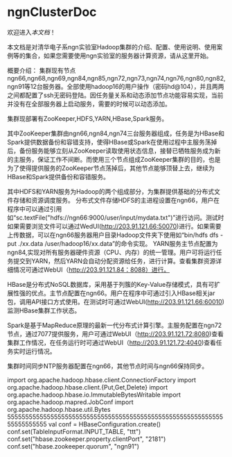 # ngnClusterDoc

欢迎进入*本文档*！

本文档是对清华电子系ngn实验室Hadoop集群的介绍、配置、使用说明、使用案例等的集合，如果您需要使用ngn实验室的服务器计算资源，请从这里开始。

概要介绍：
集群现有节点ngn66,ngn68,ngn69,ngn84,ngn85,ngn72,ngn73,ngn74,ngn76,ngn80,ngn82,ngn91等12台服务器。全部使用hadoop16的用户操作（密码hd@104），并且两两之间都配置了ssh无密码登陆。因任务量关系和动态添加节点功能容易实现，当前并没有在全部服务器上启动服务，需要的时候可以动态添加。

集群现部署有ZooKeeper,HDFS,YARN,HBase,Spark服务。

其中ZooKeeper集群由ngn66,ngn84,ngn74三台服务器组成，任务是为HBase和Spark提供数据备份和容错支持，使得HBase或Spark在使用过程中主服务荡掉后，备份服务能够立刻从ZooKeeper读取使用状态信息，接替已牺牲服务成为新的主服务，保证工作不间断。而使用三个节点组成ZooKeeper集群的目的，也是为了使得提供服务的ZooKeeper节点荡掉后，其他节点能够顶替上去，继续为HBase和Spark提供备份和容错服务。

其中HDFS和YARN服务为Hadoop的两个组成部分，为集群提供基础的分布式文件存储和资源调度服务。
分布式文件存储HDFS的主进程设置在ngn66，用户在程序中可以通过引用如“sc.textFile("hdfs://ngn66:9000/user/input/mydata.txt")”进行访问。测试时如果需要浏览文件可以通过WedUI(http://203.91.121.66:50070)进行。如果需要上传数据，可以在ngn66服务器用户目录Hadoop文件夹下使用如“bin/hdfs dfs -put ./xx.data /user/hadoop16/xx.data”的命令实现。
YARN服务主节点配置为ngn84,实现对所有服务器硬件资源（CPU、内存）的统一管理。用户可将运行任务提交到YARN，然后YARN会自动分配资源给任务，进行计算。查看集群资源详细情况可通过WebUI（http://203.91.121.84：8088）进行。

HBase是分布式NoSQL数据库，采用基于列簇的Key-Value存储模式，具有可扩展性强的优点。主节点配置在ngn66。用户在程序中可通过引入HBase相关jar包，调用API接口方式使用。在测试时可通过WebUI(http://203.91.121.66:60010)监测HBase集群工作状态。

Spark是基于MapReduce原理的最新一代分布式计算引擎。主服务配置在ngn72节点，通过7077提供服务，用户可通过WebUI（http://203.91.121.72:8080)查看集群工作情况，在任务运行时可通过WebUI（http://203.91.121.72:4040)查看任务实时运行情况。

集群时间同步NTP服务器配置在ngn66，其他节点时间与ngn66保持同步。

import org.apache.hadoop.hbase.client.ConnectionFactory
import org.apache.hadoop.hbase.client.{Put,Get,Delete}
import org.apache.hadoop.hbase.io.ImmutableBytesWritable
import org.apache.hadoop.mapred.JobConf
import org.apache.hadoop.hbase.util.Bytes
55555555555555555555555555555555555555555555555555555555555555555555555 
val conf = HBaseConfiguration.create() 
conf.set(TableInputFormat.INPUT_TABLE, "ttt") 
conf.set("hbase.zookeeper.property.clientPort", "2181")
conf.set("hbase.zookeeper.quorum", "ngn91")
